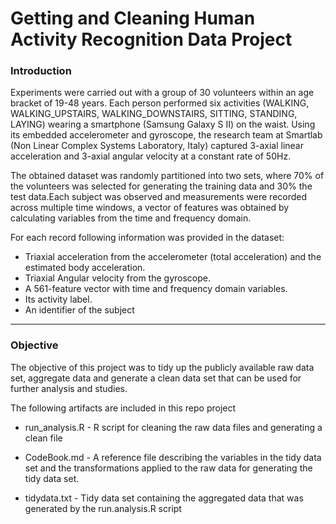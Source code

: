 Getting and Cleaning Human Activity Recognition Data Project
========================================================
### Introduction

Experiments were carried out with a group of 30 volunteers within an age bracket of 19-48 years. Each person performed six activities (WALKING, WALKING_UPSTAIRS, WALKING_DOWNSTAIRS, SITTING, STANDING, LAYING) wearing a smartphone (Samsung Galaxy S II) on the waist. Using its embedded accelerometer and gyroscope, the research team at Smartlab (Non Linear Complex Systems Laboratory, Italy) captured 3-axial linear acceleration and 3-axial angular velocity at a constant rate of 50Hz.

The obtained dataset was randomly partitioned into two sets, where 70% of the volunteers was selected for generating the training data and 30% the test data.Each subject was observed and measurements were recorded across multiple time windows, a vector of features was obtained by calculating variables from the time and frequency domain.

For each record following information was provided in the dataset:

* Triaxial acceleration from the accelerometer (total acceleration) and the estimated body acceleration.
* Triaxial Angular velocity from the gyroscope. 
* A 561-feature vector with time and frequency domain variables. 
* Its activity label. 
* An identifier of the subject
* * *
### Objective

The objective of this project was to tidy up the publicly available raw data set, aggregate data and generate a clean data set that can be used for further analysis and studies. 

The following artifacts are included in this repo project

* run_analysis.R - R script for cleaning the raw data files and generating a clean file

* CodeBook.md -    A reference file describing the variables in the tidy data set and the transformations applied to the raw data for generating the tidy data set.

* tidydata.txt -   Tidy data set containing the aggregated data that was generated by the run.analysis.R script

